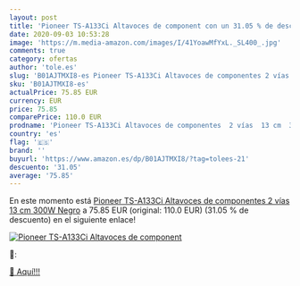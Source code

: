 ```yaml
---
layout: post
title: 'Pioneer TS-A133Ci Altavoces de component con un 31.05 % de descuento'
date: 2020-09-03 10:53:28
image: 'https://m.media-amazon.com/images/I/41YoawMfYxL._SL400_.jpg'
comments: true
category: ofertas
author: 'tole.es'
slug: 'B01AJTMXI8-es Pioneer TS-A133Ci Altavoces de componentes 2 vías 13 cm...'
sku: 'B01AJTMXI8-es'
actualPrice: 75.85 EUR
currency: EUR
price: 75.85
comparePrice: 110.0 EUR
prodname: 'Pioneer TS-A133Ci Altavoces de componentes  2 vías  13 cm  300W  Negro'
country: 'es'
flag: '🇪🇸'
brand: ''
buyurl: 'https://www.amazon.es/dp/B01AJTMXI8/?tag=tolees-21'
descuento: '31.05'
average: '75.85'
---
```


En este momento está [Pioneer TS-A133Ci Altavoces de componentes  2 vías  13 cm  300W  Negro](https://www.amazon.es/dp/B01AJTMXI8/?tag=tolees-21) a 75.85 EUR (original: 110.0 EUR) (31.05 %  de descuento) en el siguiente enlace!

[![Pioneer TS-A133Ci Altavoces de component](https://m.media-amazon.com/images/I/41YoawMfYxL._SL400_.jpg)](https://www.amazon.es/dp/B01AJTMXI8/?tag=tolees-21)

🔎:


[🛒 Aquí!!!](https://www.amazon.es/dp/B01AJTMXI8/?tag=tolees-21)
